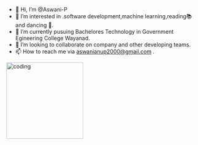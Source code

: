 - 👋 Hi, I’m @Aswani-P
- 👀 I’m interested in .software development,machine learning,reading📚 and dancing 💃.
- 🌱 I’m currently pusuing Bachelores Technology in Government Egineering College Wayanad.
- 💞️ I’m looking to collaborate on company and other developing teams.
- 📫 How to reach me via aswanianup2000@gmail.com .
<img align="center" alt="coding" width="200" src="https://cdn.dribbble.com/users/4055494/screenshots/15215756/media/d2b66c4ca0192aa26d103448b3d1518b.gif">

<!---
Aswani-P/Aswani-P is a ✨ special ✨ repository because its `README.md` (this file) appears on your GitHub profile.
You can click the Preview link to take a look at your changes.
--->

